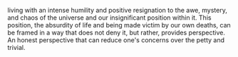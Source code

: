 living with an intense humility and positive resignation to the awe, mystery, and chaos of the universe and our insignificant position within it. This position, the absurdity of life and being made victim by our own deaths, can be framed in a way that does not deny it, but rather, provides perspective. An honest perspective that can reduce one's concerns over the petty and trivial. 
